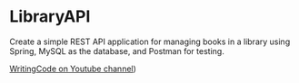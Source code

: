 # LibraryAPI
Create a simple REST API application for managing books in a library using Spring, MySQL as the database, and Postman for testing.

[WritingCode on Youtube channel](https://www.youtube.com/@WritingCode-bq3gk))
